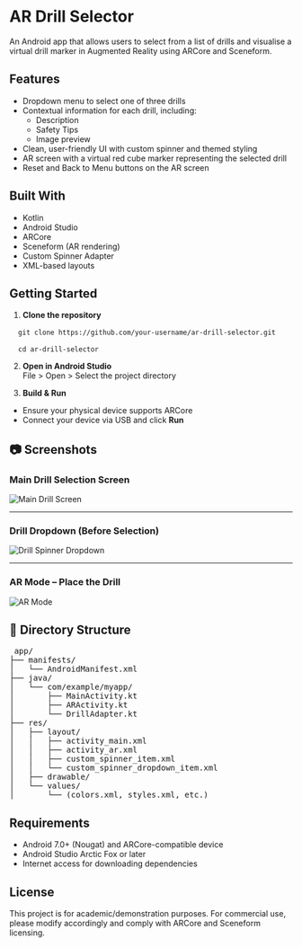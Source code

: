 # AR Drill Selector

An Android app that allows users to select from a list of drills and visualise a virtual drill marker in Augmented Reality using ARCore and Sceneform.

##  Features

- Dropdown menu to select one of three drills
- Contextual information for each drill, including:
  - Description
  - Safety Tips
  - Image preview
- Clean, user-friendly UI with custom spinner and themed styling
- AR screen with a virtual red cube marker representing the selected drill
- Reset and Back to Menu buttons on the AR screen

##  Built With

- Kotlin
- Android Studio
- ARCore
- Sceneform (AR rendering)
- Custom Spinner Adapter
- XML-based layouts

##  Getting Started

1. **Clone the repository**  

<pre> <code> git clone https://github.com/your-username/ar-drill-selector.git </code> </pre>
 <pre> <code> cd ar-drill-selector </code> </pre>


2. **Open in Android Studio**  
File > Open > Select the project directory

3. **Build & Run**  
- Ensure your physical device supports ARCore
- Connect your device via USB and click **Run**

## 📷 Screenshots

### Main Drill Selection Screen
![Main Drill Screen](assets/screenshot_spinner.jpeg)

---

### Drill Dropdown (Before Selection)
![Drill Spinner Dropdown](assets/screenshot_main.jpeg)

---

### AR Mode – Place the Drill
![AR Mode](assets/screenshot_ar.jpeg)

## 📂 Directory Structure

<pre> app/
├── manifests/
│   └── AndroidManifest.xml
├── java/
│   └── com/example/myapp/
│       ├── MainActivity.kt
│       ├── ARActivity.kt
│       └── DrillAdapter.kt
├── res/
│   ├── layout/
│   │   ├── activity_main.xml
│   │   ├── activity_ar.xml
│   │   ├── custom_spinner_item.xml
│   │   └── custom_spinner_dropdown_item.xml
│   ├── drawable/
│   └── values/
│       └── (colors.xml, styles.xml, etc.)
</pre>


##  Requirements

- Android 7.0+ (Nougat) and ARCore-compatible device
- Android Studio Arctic Fox or later
- Internet access for downloading dependencies


##  License

This project is for academic/demonstration purposes. For commercial use, please modify accordingly and comply with ARCore and Sceneform licensing.
